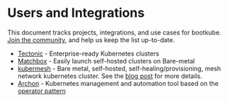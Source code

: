 # Users and Integrations

This document tracks projects, integrations, and use cases for bootkube. [Join the community](../README.md), and help us keep the list up-to-date.

* [Tectonic](https://coreos.com/tectonic) - Enterprise-ready Kubernetes clusters
* [Matchbox](https://coreos.com/matchbox/docs/latest/) - Easily launch self-hosted clusters on Bare-metal
* [kubermesh](https://github.com/kubermesh/kubermesh) - Bare metal, self-hosted, self-healing/provisioning, mesh network kubernetes cluster. See the [blog post](http://ocadotechnology.com/blog/creating-a-distributed-data-centre-architecture-using-kubernetes-and-containers/) for more details.
* [Archon](https://github.com/kubeup/archon) - Kubernetes management and automation tool based on the [operator pattern](https://coreos.com/blog/introducing-operators.html)
